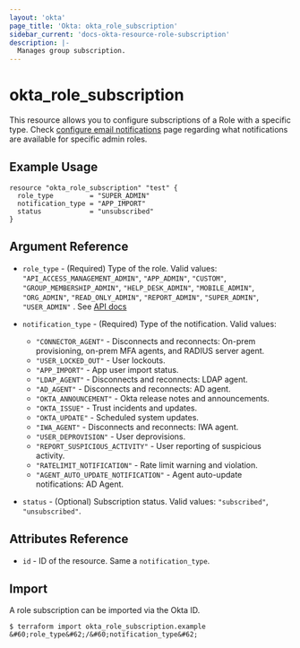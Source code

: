 ```yaml
---
layout: 'okta'
page_title: 'Okta: okta_role_subscription'
sidebar_current: 'docs-okta-resource-role-subscription'
description: |-
  Manages group subscription.
---
```


# okta_role_subscription

This resource allows you to configure subscriptions of a Role with a specific type. 
Check [configure email notifications](https://help.okta.com/oie/en-us/Content/Topics/Security/custom-admin-role/administrator-email-settings.htm) 
page regarding what notifications are available for specific admin roles.

## Example Usage

```hcl
resource "okta_role_subscription" "test" {
  role_type         = "SUPER_ADMIN"
  notification_type = "APP_IMPORT"
  status            = "unsubscribed"
}
```

## Argument Reference

- `role_type` - (Required) Type of the role. Valid values:
  `"API_ACCESS_MANAGEMENT_ADMIN"`,
  `"APP_ADMIN"`,
  `"CUSTOM"`,
  `"GROUP_MEMBERSHIP_ADMIN"`,
  `"HELP_DESK_ADMIN"`,
  `"MOBILE_ADMIN"`,
  `"ORG_ADMIN"`,
  `"READ_ONLY_ADMIN"`,
  `"REPORT_ADMIN"`,
  `"SUPER_ADMIN"`,
  `"USER_ADMIN"`
  . See [API docs](https://developer.okta.com/docs/reference/api/admin-notifications/#role-types)

- `notification_type` - (Required) Type of the notification. Valid values: 
  - `"CONNECTOR_AGENT"` -  Disconnects and reconnects: On-prem provisioning, on-prem MFA agents, and RADIUS server agent.
  - `"USER_LOCKED_OUT"` - User lockouts.
  - `"APP_IMPORT"` - App user import status.
  - `"LDAP_AGENT"` - Disconnects and reconnects: LDAP agent.
  - `"AD_AGENT"` - Disconnects and reconnects: AD agent.
  - `"OKTA_ANNOUNCEMENT"` - Okta release notes and announcements.
  - `"OKTA_ISSUE"` - Trust incidents and updates.
  - `"OKTA_UPDATE"` - Scheduled system updates.
  - `"IWA_AGENT"` - Disconnects and reconnects: IWA agent.
  - `"USER_DEPROVISION"` - User deprovisions.
  - `"REPORT_SUSPICIOUS_ACTIVITY"` - User reporting of suspicious activity.
  - `"RATELIMIT_NOTIFICATION"` - Rate limit warning and violation.
  - `"AGENT_AUTO_UPDATE_NOTIFICATION"` - Agent auto-update notifications: AD Agent.

- `status` - (Optional) Subscription status. Valid values: `"subscribed"`, `"unsubscribed"`.

## Attributes Reference

- `id` - ID of the resource. Same a `notification_type`.

## Import

A role subscription can be imported via the Okta ID.

```
$ terraform import okta_role_subscription.example &#60;role_type&#62;/&#60;notification_type&#62;
```
